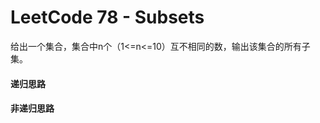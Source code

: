 # LeetCode 78 - Subsets
给出一个集合，集合中n个（1<=n<=10）互不相同的数，输出该集合的所有子集。

#### 递归思路


#### 非递归思路




<br/>



# 